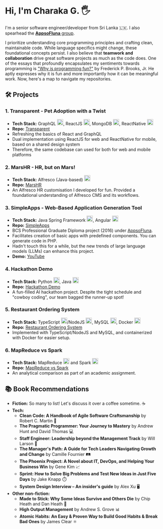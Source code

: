 # Hi, I'm Charaka G. 🖐️

I'm a senior software engineer/developer from Sri Lanka 🇱🇰. I also spearhead the [**AppsoFluna** group](https://github.com/appsofluna/).

I prioritize understanding core programming principles and crafting clean, maintainable code. While language specifics might change, these foundational concepts persist. I also believe that **teamwork and collaboration** drive great software projects as much as the code does. One of the essays that profoundly encapsulates my sentiments towards programming is ["Why is programming fun?"](http://people.apache.org/~acmurthy/WhyIsProgrammingFun.html) by Frederick P. Brooks, Jr. He aptly expresses why it is fun and more importantly how it can be meaningful work. Now, here's a map to navigate my repositories.

## 🛠️ Projects

### 1. Transparent - Pet Adoption with a Twist
- **Tech Stack:** GraphQL <img src="https://graphql.org/img/logo.svg" width="20">, ReactJS <img src="https://reactjs.org/favicon.ico" width="20">, MongoDB <img src="https://www.mongodb.com/assets/images/global/favicon.ico" width="20">, ReactNative <img src="https://reactnative.dev/img/favicon.ico" width="20">
- **Repo:** [Transparent](https://github.com/charakajg/transparent-demo)
- Refreshing the basics of React and GraphQL
- Dual implementation using ReactJS for web and ReactNative for mobile, based on a shared design system
- Therefore, the same codebase can used for both for web and mobile platforms

### 2. MarsHR - HR, but on Mars!
- **Tech Stack:** Alfresco (Java-based) <img src="https://cdn.jsdelivr.net/gh/devicons/devicon/icons/spring/spring-original.svg" width="20">
- **Repo:** [MarsHR](https://github.com/charakajg/marshr)
- An Alfresco HR customisation I developed for fun. Provided a foundational understanding of Alfresco CMS and its workflows.

### 3. SimpleApps - Web-Based Application Generation Tool
- **Tech Stack:** Java Spring Framework <img src="https://cdn.jsdelivr.net/gh/devicons/devicon/icons/spring/spring-original.svg" width="20">, Angular <img src="https://angular.io/assets/images/favicons/favicon.ico" width="20">
- **Repo:** [SimpleApps](https://github.com/appsofluna/appsofluna-simpleapps)
- BCS Professional Graduate Diploma project (2016) under [AppsoFluna](https://github.com/appsofluna/).
- Facilitates creation of basic apps with predefined components. You can generate code in PHP.
- Hadn't touch this for a while, but the new trends of large language models (LLMs) can enhance this project.
- **Demo:** [YouTube](https://www.youtube.com/watch?v=e5qW0Sv_RtQ)

### 4. Hackathon Demo 
- **Tech Stack:** Python <img src="https://www.python.org/static/favicon.ico" width="20">, Java <img src="https://cdn.jsdelivr.net/gh/devicons/devicon/icons/spring/spring-original.svg" width="20">
- **Repo:** [Hackathon Demo](https://github.com/charakajg/hackathon_demo)
- A fun-filled AI hackathon project. Despite the tight schedule and "cowboy coding", our team bagged the runner-up spot!

### 5. Restaurant Ordering System 
- **Tech Stack:** TypeScript <img src="https://cdn.jsdelivr.net/gh/devicons/devicon/icons/typescript/typescript-original.svg" width="20">/NodeJS <img src="https://cdn.jsdelivr.net/gh/devicons/devicon/icons/nodejs/nodejs-original.svg" width="20">, MySQL <img src="https://icons.iconarchive.com/icons/papirus-team/papirus-apps/256/mysql-workbench-icon.png" width="20">, Docker <img src="https://www.docker.com/favicon.ico" width="20">
- **Repo:** [Restaurant Ordering System](https://github.com/charakajg/restaurant-ordering-system)
- Implemented with TypeScript/NodeJS and MySQL, and containerized with Docker for easier setup.

### 6. MapReduce vs Spark
- **Tech Stack:** MapReduce <img src="https://hadoop.apache.org/favicon.ico" width="20"> and Spark <img src="https://spark.apache.org/images/spark-logo-trademark.png" width="20">
- **Repo:** [MapReduce vs Spark](https://github.com/charakajg/UoM_MapReduce-vs-Spark)
- An analytical comparison as part of an academic assignment.




## 📚 Book Recommendations

- **Fiction:** So many to list! Let's discuss it over a coffee sometime. ☕
- **Tech:** 
  - **Clean Code: A Handbook of Agile Software Craftsmanship** by Robert C. Martin 🧼
  - **The Pragmatic Programmer: Your Journey to Mastery** by Andrew Hunt and David Thomas 💻
  - **Staff Engineer: Leadership beyond the Management Track** by Will Larson 🚀
  - **The Manager's Path: A Guide for Tech Leaders Navigating Growth and Change** by Camille Fournier 🛤️
  - **The Phoenix Project: A Novel about IT, DevOps, and Helping Your Business Win** by Gene Kim 📈
  - **Sprint: How to Solve Big Problems and Test New Ideas in Just Five Days** by Jake Knapp ⏱️
  - **System Design Interview – An insider's guide** by Alex Xu 🖥️
- **Other non-fiction:** 
  - **Made to Stick: Why Some Ideas Survive and Others Die** by Chip Heath and Dan Heath 🍯
  - **High Output Management** by Andrew S. Grove 📊
  - **Atomic Habits: An Easy & Proven Way to Build Good Habits & Break Bad Ones** by James Clear ⚛️
